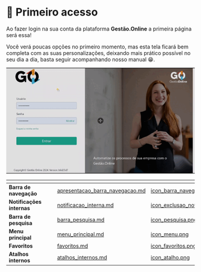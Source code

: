 # 🥇 Primeiro acesso

Ao fazer login na sua conta da plataforma **Gestão.Online** a primeira página será essa!

Você verá poucas opções no primeiro momento, mas esta tela ficará bem completa com as suas personalizações, deixando mais prático possível no seu dia a dia, basta seguir acompanhando nosso manual 😁.

![](/erp-v2/assets/primeiro_acesso_tela.gif)

<table data-view="cards">
    <thead>
        <tr>
            <th></th>
            <th></th>
            <th></th>
            <th data-hidden data-card-target data-type="content-ref"></th>
            <th data-hidden data-card-cover data-type="files"></th>
        </tr>
    </thead>
    <tbody>
        <tr>
            <td>
                <strong>Barra de navegação</strong>
            </td>
            <td></td>
            <td></td>
            <td>
                <a href="/erp-v2/primeiro_acesso/apresentacao_barra_navegacao.md">apresentacao_barra_navegacao.md</a>
            </td>
            <td>
                <a href="/erp-v2/assets/modulos/icon_barra_navegacao.png">icon_barra_navegacao.png</a>
            </td>
        </tr>
        <tr>
            <td>
                <strong>Notificações internas</strong>
            </td>
            <td></td>
            <td></td>
            <td>
                <a href="/erp-v2/primeiro_acesso/notificacao_interna.md">notificacao_interna.md</a>
            </td>
            <td>
                <a href="/erp-v2/assets/modulos/icon_exclusao_notificacao.png">icon_exclusao_notificacao.png</a>
            </td>
        </tr>
        <tr>
            <td>
                <strong>Barra de pesquisa</strong>
            </td>
            <td></td>
            <td></td>
            <td>
                <a href="/erp-v2/primeiro_acesso/barra_pesquisa.md">barra_pesquisa.md</a>
            </td>
            <td>
                <a href="/erp-v2/assets/modulos/icon_pesquisa.png">icon_pesquisa.png</a>
            </td>
        </tr>
        <tr>
            <td>
                <strong>Menu principal</strong>
            </td>
            <td></td>
            <td></td>
            <td>
                <a href="/erp-v2/primeiro_acesso/menu_principal.md">menu_principal.md</a>
            </td>
            <td>
                <a href="/erp-v2/assets/modulos/icon_menu.png">icon_menu.png</a>
            </td>
        </tr>
        <tr>
            <td>
                <strong>Favoritos</strong>
            </td>
            <td></td>
            <td></td>
            <td>
                <a href="/erp-v2/primeiro_acesso/favoritos.md">favoritos.md</a>
            </td>
            <td>
                <a href="/erp-v2/assets/modulos/icon_favoritos.png">icon_favoritos.png</a>
            </td>
        </tr>
        <tr>
            <td>
                <strong>Atalhos internos</strong>
            </td>
            <td></td>
            <td></td>
            <td>
                <a href="/erp-v2/primeiro_acesso/atalhos_internos.md">atalhos_internos.md</a>
            </td>
            <td>
                <a href="/erp-v2/assets/modulos/icon_atalho.png">icon_atalho.png</a>
            </td>
        </tr>
    </tbody>
</table>